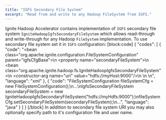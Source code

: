 ```yaml
---
title: "IGFS Secondary File System"
excerpt: "Read from and write to any Hadoop FileSystem from IGFS."
---
```

Ignite Hadoop Accelerator contains implementation of `IGFS` secondary file system `IgniteHadoopIgfsSecondaryFileSystem` which allows read-through and write-through for any Hadoop `FileSystem` implementation.
To use secondary file system set it in `IGFS` configuration:
[block:code]
{
  "codes": [
    {
      "code": "<bean class=\"org.apache.ignite.configuration.FileSystemConfiguration\" parent=\"igfsCfgBase\">\n  <property name=\"secondaryFileSystem\">\n    <bean class=\"org.apache.ignite.hadoop.fs.IgniteHadoopIgfsSecondaryFileSystem\">\n      <constructor-arg name=\"uri\" value=\"hdfs://myHost:9000\"/>\n    </bean>\n  </property>\n</bean>",
      "language": "xml"
    },
    {
      "code": "FileSystemConfiguration fileSystemCfg = new FileSystemConfiguration();\n...\nIgfsSecondaryFileSystem secondaryFileSystem = new IgniteHadoopIgfsSecondaryFileSystem(\"hdfs://myHdfs:9000\");\nfileSystemCfg.setSecondaryFileSystem(secondaryFileSystem);\n...",
      "language": "java"
    }
  ]
}
[/block]
In addition to secondary file system URI you may also optionally specify path to it's configuration file and user name.